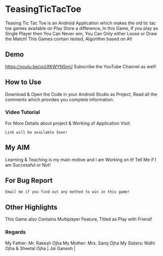 # TeasingTicTacToe
Teasing Tic Tac Toe is an Android Application which makes the old tic tac toe games available on Play Store
a difference,
In this Game, If you play as Single Player then
You Can Never win, You Can Only either Loose or Draw the Match!
This Games contain tested, Algorithm based on AI!

## Demo 
https://youtu.be/ouUfKWYN5mU
Subscribe the YouTube Channel as well!

## How to Use
Download & Open the Code in your Android Studio as Project,
Read all the comments which provides you complete information. 

### Video Tutorial
For More Details about project & Working of Application Visit:
```
Link will be available Soon!
```

## My AIM
Learning & Teaching is my main motive and I am Working on it!
Tell Me if I am Successful or Not!
## For Bug Report
```
Email me if you find out any method to win in this game!
```
## Other Highlights
This Game also Contains Multiplayer Feature, Titled as Play with Friend!

### Regards
My Father: Mr. Rakesh Ojha
My Mother: Mrs. Saroj Ojha
My Sisters: Nidhi Ojha & Sheetal Ojha
| Jai Ganesh |

